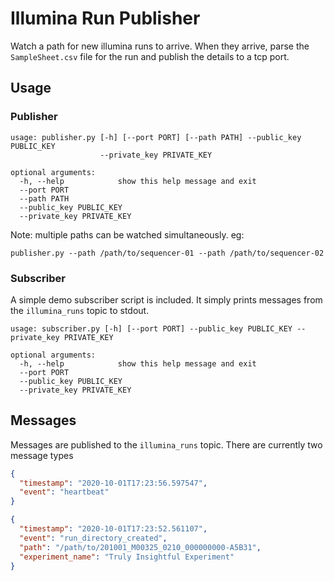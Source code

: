 # Illumina Run Publisher

Watch a path for new illumina runs to arrive. When they arrive, parse the `SampleSheet.csv` file for the run and publish the details to a tcp port.

## Usage

### Publisher

```
usage: publisher.py [-h] [--port PORT] [--path PATH] --public_key PUBLIC_KEY
                    --private_key PRIVATE_KEY

optional arguments:
  -h, --help            show this help message and exit
  --port PORT
  --path PATH
  --public_key PUBLIC_KEY
  --private_key PRIVATE_KEY
```

Note: multiple paths can be watched simultaneously. eg:

```
publisher.py --path /path/to/sequencer-01 --path /path/to/sequencer-02
```

### Subscriber

A simple demo subscriber script is included. It simply prints messages from the `illumina_runs` topic to stdout.

```
usage: subscriber.py [-h] [--port PORT] --public_key PUBLIC_KEY --private_key PRIVATE_KEY

optional arguments:
  -h, --help            show this help message and exit
  --port PORT
  --public_key PUBLIC_KEY
  --private_key PRIVATE_KEY
```

## Messages

Messages are published to the `illumina_runs` topic. There are currently two message types

```json
{
  "timestamp": "2020-10-01T17:23:56.597547",
  "event": "heartbeat"
}
```

```json
{
  "timestamp": "2020-10-01T17:23:52.561107",
  "event": "run_directory_created",
  "path": "/path/to/201001_M00325_0210_000000000-A5B31",
  "experiment_name": "Truly Insightful Experiment"
}
```